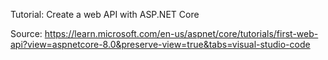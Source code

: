 Tutorial: Create a web API with ASP.NET Core

Source: https://learn.microsoft.com/en-us/aspnet/core/tutorials/first-web-api?view=aspnetcore-8.0&preserve-view=true&tabs=visual-studio-code
